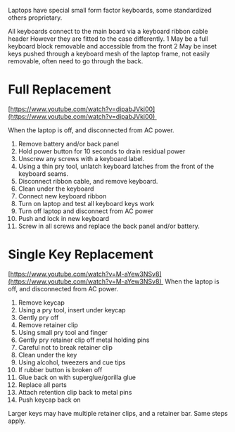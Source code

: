 
Laptops have special small form factor keyboards, some standardized others proprietary.

All keyboards connect to the main board via a keyboard ribbon cable header
	However they are fitted to the case differently.
1 May be a full keyboard block removable and accessible from the front
2 May be inset keys pushed through a keyboard mesh of the laptop frame, not easily removable, often need to go through the back.

# Full Replacement
[https://www.youtube.com/watch?v=dipabJVki00](https://www.youtube.com/watch?v=dipabJVki00) 

When the laptop is off, and disconnected from AC power.

1. Remove battery and/or back panel
2. Hold power button for 10 seconds to drain residual power
3. Unscrew any screws with a keyboard label.
4. Using a thin pry tool, unlatch keyboard latches from the front of the keyboard seams.
5. Disconnect ribbon cable, and remove keyboard.
6. Clean under the keyboard
7. Connect new keyboard ribbon
8. Turn on laptop and test all keyboard keys work
9. Turn off laptop and disconnect from AC power
10. Push and lock in new keyboard
11. Screw in all screws and replace the back panel and/or battery.

# Single Key Replacement
[https://www.youtube.com/watch?v=M-aYew3NSv8](https://www.youtube.com/watch?v=M-aYew3NSv8) 
When the laptop is off, and disconnected from AC power.

1. Remove keycap
2. Using a pry tool, insert under keycap
3. Gently pry off
4. Remove retainer clip
5. Using small pry tool and finger
6. Gently pry retainer clip off metal holding pins
7. Careful not to break retainer clip
8. Clean under the key
9. Using alcohol, tweezers and cue tips
10. If rubber button is broken off
11. Glue back on with superglue/gorilla glue
12. Replace all parts
13. Attach retention clip back to metal pins 
14. Push keycap back on

Larger keys may have multiple retainer clips, and a retainer bar. Same steps apply.
